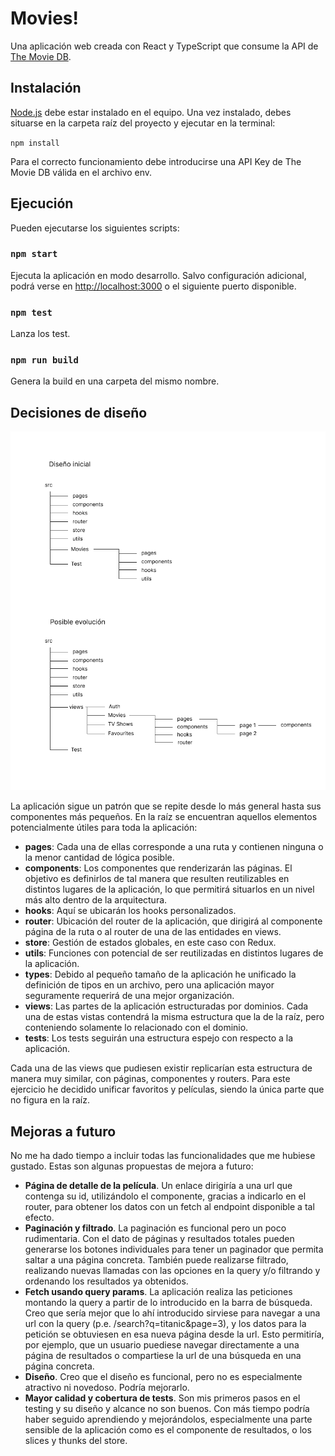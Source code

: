 # Movies!

Una aplicación web creada con React y TypeScript que consume la API de [The Movie DB](https://www.themoviedb.org/documentation/api).

## Instalación

[Node.js](https://nodejs.org/) debe estar instalado en el equipo. Una vez instalado, debes situarse en la carpeta raíz del proyecto y ejecutar en la terminal:

`npm install`

Para el correcto funcionamiento debe introducirse una API Key de The Movie DB válida en el archivo env.

## Ejecución

Pueden ejecutarse los siguientes scripts:

### `npm start`

Ejecuta la aplicación en modo desarrollo. Salvo configuración adicional, podrá verse en [http://localhost:3000](http://localhost:3000) o el siguiente puerto disponible.

### `npm test`

Lanza los test.

### `npm run build`

Genera la build en una carpeta del mismo nombre.

## Decisiones de diseño

![Diseño](https://github.com/xocarva/movies-app/blob/master/docs/images/folders.png "Diseño")

La aplicación sigue un patrón que se repite desde lo más general hasta sus componentes más pequeños. En la raíz se encuentran aquellos elementos potencialmente útiles para toda la aplicación:

- **pages**: Cada una de ellas corresponde a una ruta y contienen ninguna o la menor cantidad de lógica posible.
- **components**: Los componentes que renderizarán las páginas. El objetivo es definirlos de tal manera que resulten reutilizables en distintos lugares de la aplicación, lo que permitirá situarlos en un nivel más alto dentro de la arquitectura.
- **hooks**: Aquí se ubicarán los hooks personalizados.
- **router**: Ubicación del router de la aplicación, que dirigirá al componente página de la ruta o al router de una de las entidades en views.
- **store**: Gestión de estados globales, en este caso con Redux.
- **utils**: Funciones con potencial de ser reutilizadas en distintos lugares de la aplicación.
- **types**: Debido al pequeño tamaño de la aplicación he unificado la definición de tipos en un archivo, pero una aplicación mayor seguramente requerirá de una mejor organización.
- **views**: Las partes de la aplicación estructuradas por dominios. Cada una de estas vistas contendrá la misma estructura que la de la raíz, pero conteniendo solamente lo relacionado con el dominio.
- **tests**: Los tests seguirán una estructura espejo con respecto a la aplicación.

Cada una de las views que pudiesen existir replicarían esta estructura de manera muy similar, con páginas, componentes y routers. Para este ejercicio he decidido unificar favoritos y películas, siendo la única parte que no figura en la raíz.

## Mejoras a futuro

No me ha dado tiempo a incluir todas las funcionalidades que me hubiese gustado. Estas son algunas propuestas de mejora a futuro:

- **Página de detalle de la película**. Un enlace dirigiría a una url que contenga su id, utilizándolo el componente, gracias a indicarlo en el router, para obtener los datos con un fetch al endpoint disponible a tal efecto.
- **Paginación y filtrado**. La paginación es funcional pero un poco rudimentaria. Con el dato de páginas y resultados totales pueden generarse los botones individuales para tener un paginador que permita saltar a una página concreta. También puede realizarse filtrado, realizando nuevas llamadas con las opciones en la query y/o filtrando y ordenando los resultados ya obtenidos.
- **Fetch usando query params**. La aplicación realiza las peticiones montando la query a partir de lo introducido en la barra de búsqueda. Creo que sería mejor que lo ahí introducido sirviese para navegar a una url con la query (p.e. /search?q=titanic&page=3), y los datos para la petición se obtuviesen en esa nueva página desde la url. Esto permitiría, por ejemplo, que un usuario puediese navegar directamente a una página de resultados o compartiese la url de una búsqueda en una página concreta.
- **Diseño**. Creo que el diseño es funcional, pero no es especialmente atractivo ni novedoso. Podría mejorarlo.
- **Mayor calidad y cobertura de tests**. Son mis primeros pasos en el testing y su diseño y alcance no son buenos. Con más tiempo podría haber seguido aprendiendo y mejorándolos, especialmente una parte sensible de la aplicación como es el componente de resultados, o los slices y thunks del store.

